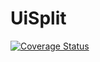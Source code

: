 # UiSplit

[![Coverage Status](https://coveralls.io/repos/github/justbiped/uaisplit/badge.svg?branch=master)](https://coveralls.io/github/justbiped/uaisplit?branch=master)
